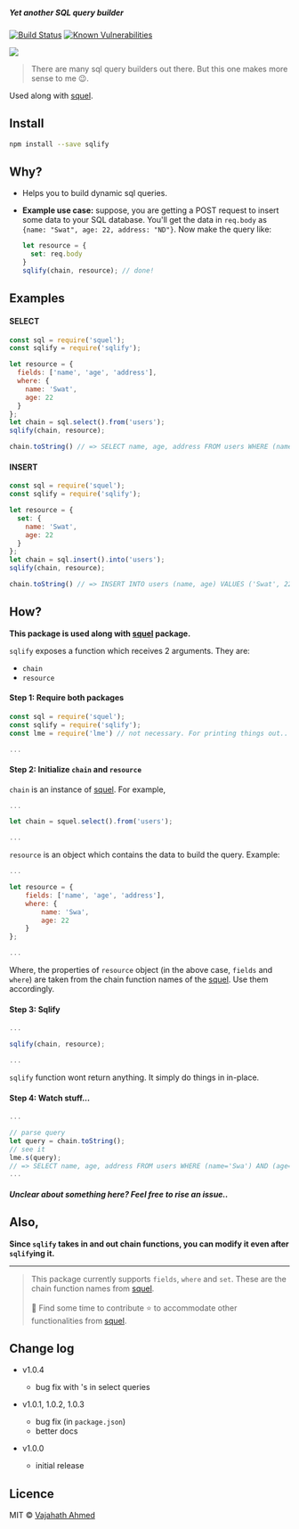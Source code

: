 ##### Yet another SQL query builder

[![Build Status](https://travis-ci.org/vajahath/sqlify.svg?branch=master)](https://travis-ci.org/vajahath/sqlify)
[![Known Vulnerabilities](https://snyk.io/test/npm/sqlify/badge.svg)](https://snyk.io/test/npm/sqlify)

![](https://raw.githubusercontent.com/vajahath/sqlify/master/media/sqlify.png)

> There are many sql query builders out there. But this one makes more sense to me :wink:.

Used along with [squel](https://www.npmjs.com/package/squel).

## Install
```bash
npm install --save sqlify
```
## Why?
- Helps you to build dynamic sql queries.
- **Example use case:** suppose, you are getting a POST request to insert some data to your SQL database.
  You'll get the data in `req.body` as `{name: "Swat", age: 22, address: "ND"}`.
  Now make the query like:

  ```js
  let resource = {
    set: req.body
  }
  sqlify(chain, resource); // done!
  ```

## Examples
#### SELECT
```js
const sql = require('squel');
const sqlify = require('sqlify');

let resource = {
  fields: ['name', 'age', 'address'],
  where: {
    name: 'Swat',
    age: 22
  }
};
let chain = sql.select().from('users');
sqlify(chain, resource);

chain.toString() // => SELECT name, age, address FROM users WHERE (name=Swat) AND (age=22)
```

#### INSERT
```js
const sql = require('squel');
const sqlify = require('sqlify');

let resource = {
  set: {
    name: 'Swat',
    age: 22
  }
};
let chain = sql.insert().into('users');
sqlify(chain, resource);

chain.toString() // => INSERT INTO users (name, age) VALUES ('Swat', 22)
```

## How?
**This package is used along with [squel](https://www.npmjs.com/package/squel) package.**

`sqlify` exposes a function which receives 2 arguments. They are:
- `chain`
- `resource`

#### Step 1: Require both packages
```js
const sql = require('squel');
const sqlify = require('sqlify');
const lme = require('lme') // not necessary. For printing things out..

...
```

#### Step 2: Initialize `chain` and `resource`
`chain` is an instance of [squel](https://www.npmjs.com/package/squel).
For example,
```js
...

let chain = squel.select().from('users');

...
```

`resource` is an object which contains the data to build the query.
Example:
```js
...

let resource = {
    fields: ['name', 'age', 'address'],
    where: {
        name: 'Swa',
        age: 22
    }
};

...
```
Where, the properties of `resource` object (in the above case, `fields` and `where`) are taken from the chain function names of the [squel](https://www.npmjs.com/package/squel). Use them accordingly.

#### Step 3: Sqlify
```js
...

sqlify(chain, resource);

...
```

`sqlify` function wont return anything. It simply do things in in-place.

#### Step 4: Watch stuff...
```js
...

// parse query
let query = chain.toString();
// see it
lme.s(query);
// => SELECT name, age, address FROM users WHERE (name='Swa') AND (age=22)
...
```

##### Unclear about something here? Feel free to rise an issue..

## Also,
**Since `sqlify` takes in and out chain functions, you can modify it even after `sqlify`ing it.**

---

> This package currently supports `fields`, `where` and `set`. These are the chain function names from [squel](https://www.npmjs.com/package/squel).<br><br> :green_heart: Find some time to contribute :star: to accommodate other functionalities from [squel](https://www.npmjs.com/package/squel).

## Change log
- v1.0.4
  - bug fix with 's in select queries
- v1.0.1, 1.0.2, 1.0.3
  - bug fix (in `package.json`)
  - better docs

- v1.0.0
  - initial release


## Licence
MIT © [Vajahath Ahmed](https://twitter.com/vajahath7)
